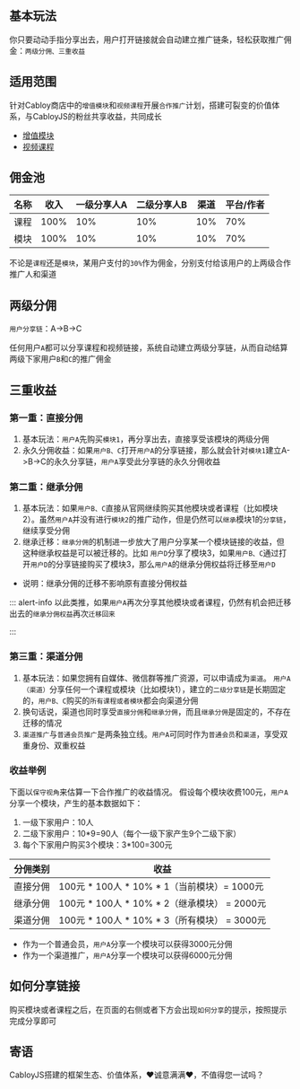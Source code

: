 ## 基本玩法

你只要动动手指分享出去，用户打开链接就会自动建立推广链条，轻松获取推广佣金：`两级分佣、三重收益`

## 适用范围

针对Cabloy商店中的`增值模块`和`视频课程`开展`合作推广`计划，搭建可裂变的价值体系，与CabloyJS的粉丝共享收益，共同成长

* [增值模块](https://store.cabloy.com)
* [视频课程](https://course.cabloy.com)

## 佣金池

| 名称 | 收入 | 一级分享人A | 二级分享人B | 渠道 | 平台/作者 |
|----|----|----|----|----|----|
| 课程 | 100% | 10% | 10% | 10% | 70% |
| 模块 | 100% | 10% | 10% | 10% | 70% |

不论是`课程`还是`模块`，某用户支付的`30%`作为佣金，分别支付给该用户的上两级合作推广人和渠道

## 两级分佣

`用户分享链`：A->B->C

任何用户`A`都可以分享课程和视频链接，系统自动建立两级分享链，从而自动结算两级下家用户`B`和`C`的推广佣金

## 三重收益

### 第一重：直接分佣

1. 基本玩法：`用户A`先购买`模块1`，再分享出去，直接享受该模块的两级分佣
2. 永久分佣收益：如果`用户B、C`打开`用户A`的分享链接，那么就会针对`模块1`建立A->B->C的永久分享链，`用户A`享受此分享链的永久分佣收益

### 第二重：继承分佣

1. 基本玩法：如果`用户B、C`直接从官网继续购买其他模块或者课程（比如模块2）。虽然`用户A`并没有进行`模块2`的推广动作，但是仍然可以`继承`模块1的`分享链`，继续享受分佣
2. 继承迁移：`继承分佣`的机制进一步放大了用户分享某一个模块链接的收益，但这种继承权益是可以被迁移的。比如 `用户D`分享了模块3，如果`用户B、C`通过打开`用户D`的分享链接购买了模块3，那么`用户A`的继承分佣权益将迁移至`用户D`

* 说明：继承分佣的迁移不影响原有直接分佣权益

::: alert-info
以此类推，如果`用户A`再次分享其他模块或者课程，仍然有机会把迁移出去的`继承分佣权益`再次`迁移回来`

:::

### 第三重：渠道分佣

1. 基本玩法：如果您拥有自媒体、微信群等推广资源，可以申请成为`渠道`。 `用户A（渠道）`分享任何一个课程或模块（比如模块1），建立的`二级分享链`是长期固定的，`用户B、C`购买的`所有课程或者模块`都会向渠道分佣
2. 换句话说，渠道也同时享受`直接分佣`和`继承分佣`，而且`继承分佣`是固定的，不存在迁移的情况
3. `渠道推广`与`普通会员推广`是两条独立线。`用户A`可同时作为`普通会员`和`渠道`，享受双重身份、双重权益

### 收益举例

下面以`保守视角`来估算一下合作推广的收益情况。
假设每个模块收费100元，`用户A`分享一个模块，产生的基本数据如下：

1. 一级下家用户：10人
2. 二级下家用户：10\*9=90人（每个一级下家产生9个二级下家）
3. 每个下家用户购买3个模块：3\*100=300元

| 分佣类别 | 收益 |
|----|----|
| 直接分佣 | 100元 \* 100人 \* 10% \* 1（当前模块）= 1000元 |
| 继承分佣 | 100元 \* 100人 \* 10% \* 2（继承模块） = 2000元 |
| 渠道分佣 | 100元 \* 100人 \* 10% \* 3（所有模块） = 3000元 |

* 作为一个普通会员，`用户A`分享一个模块可以获得3000元分佣
* 作为一个渠道推广，`用户A`分享一个模块可以获得6000元分佣

## 如何分享链接

购买模块或者课程之后，在页面的右侧或者下方会出现`如何分享`的提示，按照提示完成分享即可

## 寄语

CabloyJS搭建的框架生态、价值体系，❤️诚意满满❤️，不值得您一试吗？